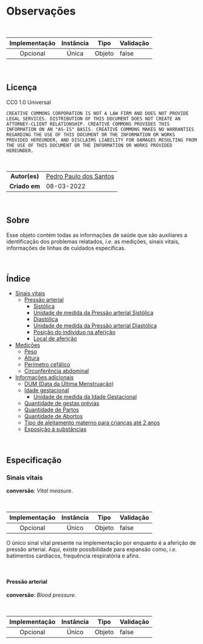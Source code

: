 # Observações

<br>

|  Implementação   |  Instância  |           Tipo         | Validação |
|:----------------:|:-----------:|:----------------------:|:----------|
|     Opcional     | Única       |          Objeto        |   false   |

<br>

## Licença

CC0 1.0 Universal

    CREATIVE COMMONS CORPORATION IS NOT A LAW FIRM AND DOES NOT PROVIDE
    LEGAL SERVICES. DISTRIBUTION OF THIS DOCUMENT DOES NOT CREATE AN
    ATTORNEY-CLIENT RELATIONSHIP. CREATIVE COMMONS PROVIDES THIS
    INFORMATION ON AN "AS-IS" BASIS. CREATIVE COMMONS MAKES NO WARRANTIES
    REGARDING THE USE OF THIS DOCUMENT OR THE INFORMATION OR WORKS
    PROVIDED HEREUNDER, AND DISCLAIMS LIABILITY FOR DAMAGES RESULTING FROM
    THE USE OF THIS DOCUMENT OR THE INFORMATION OR WORKS PROVIDED
    HEREUNDER.

<br>

|||
|:-------------:|:------------|
|  **Autor(es)**  | [Pedro Paulo dos Santos](https://github.com/dr2pedro)
| **Criado em** | 08-03-2022 |

<br>


## Sobre
Esse objeto contém todas as informações de saúde que são auxiliares a identificação dos problemas relatados, _i.e._ as medições, sinais vitais, informações de linhas de cuidados específicas.

<br>

## Índice

- [Sinais vitais](notes.md#sinais-vitais)
    - [Pressão arterial]()
        - [Sistólica]()
        - [Unidade de medida da Pressão arterial Sistólica]()
        - [Diastólica]()
        - [Unidade de medida da Pressão arterial Diastólica]()
        - [Posição do indivíduo na aferição]()
        - [Local de aferição]()
- [Medições]()
    - [Peso]()
    - [Altura]()
    - [Perímetro cefálico]()
    - [Circunferência abdominal]()
- [Informações adicionais]()
    - [DUM (Data da Última Menstruação)]()
    - [Idade gestacional]()
        - [Unidade de medida da Idade Gestacional]()
    - [Quantidade de gestas prévias]()
    - [Quantidade de Partos]()
    - [Quantidade de Abortos]()
    - [Tipo de aleitamento materno para crianças até 2 anos]()
    - [Exposição à substâncias](substance.md)

<br>

## Especificação

### Sinais vitais
**conversão**: _Vital measure_.

<br>

|  Implementação   |  Instância  |        Tipo        | Validação |
|:----------------:|:-----------:|:------------------:|:----------|
|     Opcional     | Único       |        Objeto      |  false    |

O único sinal vital presente na implementação por enquanto é a aferição de pressão arterial. Aqui, existe possibilidade para expansão como, _i.e._ batimentos cardíacos, frequência respiratória e afins.

<br>

#### Pressão arterial
**conversão**: _Blood pressure_.

<br>

|  Implementação   |  Instância  |        Tipo        | Validação |
|:----------------:|:-----------:|:------------------:|:----------|
|     Opcional     | Único       |        Objeto      |  false    |


